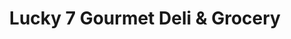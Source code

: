 ---
title: "Lucky 7 Gourmet Deli & Grocery"
url: /east-rockaway/lucky-7-gourmet-deli-und-grocery/
shop: Feinkost
---
